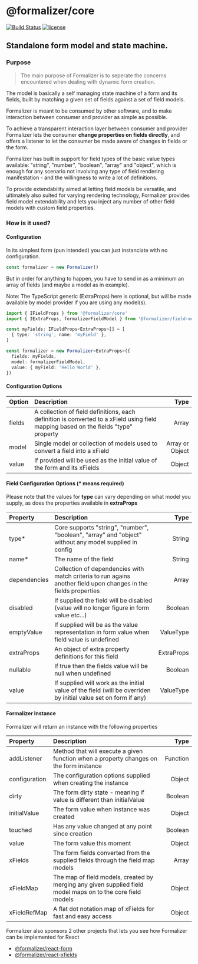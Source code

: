 # @formalizer/core

[![Build Status](https://travis-ci.com/IgorSzyporyn/formalizer-core.svg?branch=master)](https://travis-ci.com/IgorSzyporyn/formalizer-core)
[![license](https://badgen.now.sh/badge/license/MIT)](./LICENSE)

## Standalone form model and state machine.

### Purpose

> The main purpose of Formalizer is to seperate the concerns encountered when dealing with dynamic form creation.

The model is basically a self managing state machine of a form and its fields, built by matching a given set of fields against a set of field models.

Formalizer is meant to be consumed by other software, and to make interaction between consumer and provider as simple as possible.

To achieve a transparent interaction layer between consumer and provider Formalizer lets the consumer **change properties on fields directly**, and offers a listener to let the consumer be made aware of changes in fields or the form.

Formalizer has built in support for field types of the basic value types available: "string", "number", "boolean", "array" and "object", which is enough for any scenario not involving any type of field rendering manifestation - and the willingness to write a lot of definitions.

To provide extendability aimed at letting field models be versatile, and ultimately also suited for varying rendering technology, Formalizer provides field model extendability and lets you inject any number of other field models with custom field properties.

### How is it used?

#### Configuration

In its simplest form (pun intended) you can just instanciate with no configuration.

```typescript
const formalizer = new Formalizer()
```

But in order for anything to happen, you have to send in as a minimum an array of fields (and maybe a model as in example).

Note: The TypeScript generic (ExtraProps) here is optional, but will be made available by model provider if you are using any model(s).

```typescript
import { IFieldProps } from '@formalizer/core'
import { IExtraProps, formalizerFieldModel } from '@formalizer/field-model'

const myFields: IFieldProps<ExtraProps>[] = [
  { type: 'string', name: 'myField' },
]

const formalizer = new Formalizer<ExtraProps>({
  fields: myFields,
  model: formalizerFieldModel,
  value: { myField: 'Hello World' },
})
```

#### Configuration Options

| Option | Description                                                                                                                         |            Type |
| :----- | :---------------------------------------------------------------------------------------------------------------------------------- | --------------: |
| fields | A collection of field definitions, each definition is converted to a xField using field mapping based on the fields "type" property |           Array |
| model  | Single model or collection of models used to convert a field into a xField                                                          | Array or Object |
| value  | If provided will be used as the initial value of the form and its xFields                                                           |          Object |

#### Field Configuration Options (\* means required)

Please note that the values for **type** can vary depending on what model you supply, as does the properties available in **extraProps**

| Property     | Description                                                                                                      |       Type |
| :----------- | :--------------------------------------------------------------------------------------------------------------- | ---------: |
| type\*       | Core supports "string", "number", "boolean", "array" and "object" without any model supplied in config           |     String |
| name\*       | The name of the field                                                                                            |     String |
| dependencies | Collection of dependencies with match criteria to run agains another field upon changes in the fields properties |      Array |
| disabled     | If supplied the field will be disabled (value will no longer figure in form value etc...)                        |    Boolean |
| emptyValue   | If supplied will be as the value representation in form value when field value is undefined                      |  ValueType |
| extraProps   | An object of extra property definitions for this field                                                           | ExtraProps |
| nullable     | If true then the fields value will be null when undefined                                                        |    Boolean |
| value        | If supplied will work as the initial value of the field (will be overriden by initial value set on form if any)  |  ValueType |

#### Formalizer Instance

Formalizer will return an instance with the following properties

| Property      | Description                                                                                                 |     Type |
| :------------ | :---------------------------------------------------------------------------------------------------------- | -------: |
| addListener   | Method that will execute a given function when a property changes on the form instance                      | Function |
| configuration | The configuration options supplied when creating the instance                                               |   Object |
| dirty         | The form dirty state - meaning if value is different than initialValue                                      |  Boolean |
| initialValue  | The form value when instance was created                                                                    |   Object |
| touched       | Has any value changed at any point since creation                                                           |  Boolean |
| value         | The form value this moment                                                                                  |   Object |
| xFields       | The form fields converted from the supplied fields through the field map models                             |    Array |
| xFieldMap     | The map of field models, created by merging any given supplied field model maps on to the core field models |   Object |
| xFieldRefMap  | A flat dot notation map of xFields for fast and easy access                                                 |   Object |

Formalizer also sponsors 2 other projects that lets you see how Formalizer can be implemented for React

- [@formalizer/react-form](https://github.com/IgorSzyporyn/formalizer-react-form)
- [@formalizer/react-xfields](https://github.com/IgorSzyporyn/formalizer-react-xfields)
